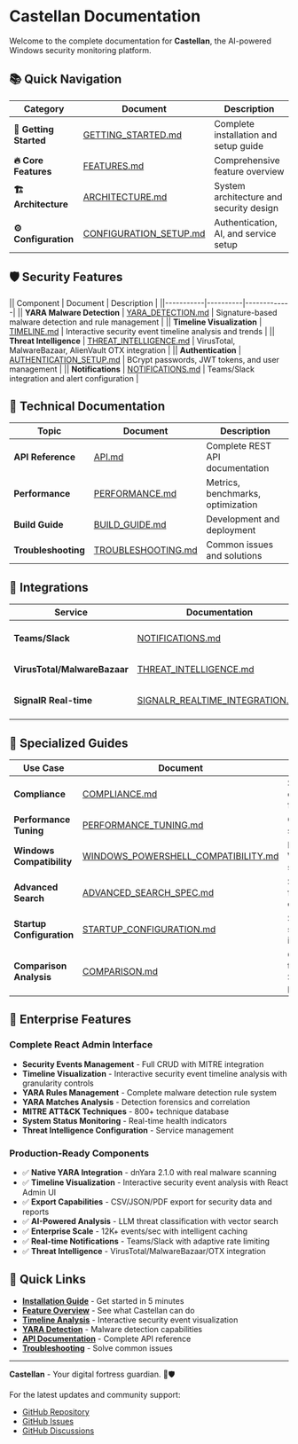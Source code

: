 # Castellan Documentation

Welcome to the complete documentation for **Castellan**, the AI-powered Windows security monitoring platform.

## 📚 Quick Navigation

| Category | Document | Description |
|----------|-----------|-------------|
| **🚀 Getting Started** | [GETTING_STARTED.md](GETTING_STARTED.md) | Complete installation and setup guide |
| **🔥 Core Features** | [FEATURES.md](FEATURES.md) | Comprehensive feature overview |
| **🏗️ Architecture** | [ARCHITECTURE.md](ARCHITECTURE.md) | System architecture and security design |
| **⚙️ Configuration** | [CONFIGURATION_SETUP.md](CONFIGURATION_SETUP.md) | Authentication, AI, and service setup |

## 🛡️ Security Features

|| Component | Document | Description |
||-----------|----------|-------------|
|| **YARA Malware Detection** | [YARA_DETECTION.md](YARA_DETECTION.md) | Signature-based malware detection and rule management |
|| **Timeline Visualization** | [TIMELINE.md](TIMELINE.md) | Interactive security event timeline analysis and trends |
|| **Threat Intelligence** | [THREAT_INTELLIGENCE.md](THREAT_INTELLIGENCE.md) | VirusTotal, MalwareBazaar, AlienVault OTX integration |
|| **Authentication** | [AUTHENTICATION_SETUP.md](AUTHENTICATION_SETUP.md) | BCrypt passwords, JWT tokens, and user management |
|| **Notifications** | [NOTIFICATIONS.md](NOTIFICATIONS.md) | Teams/Slack integration and alert configuration |

## 🔧 Technical Documentation

| Topic | Document | Description |
|-------|----------|-------------|
| **API Reference** | [API.md](API.md) | Complete REST API documentation |
| **Performance** | [PERFORMANCE.md](PERFORMANCE.md) | Metrics, benchmarks, optimization |
| **Build Guide** | [BUILD_GUIDE.md](BUILD_GUIDE.md) | Development and deployment |
| **Troubleshooting** | [TROUBLESHOOTING.md](TROUBLESHOOTING.md) | Common issues and solutions |

## 🔄 Integrations

| Service | Documentation | Description |
|---------|---------------|-------------|
| **Teams/Slack** | [NOTIFICATIONS.md](NOTIFICATIONS.md) | Real-time alert integration |
| **VirusTotal/MalwareBazaar** | [THREAT_INTELLIGENCE.md](THREAT_INTELLIGENCE.md) | Threat intel services |
| **SignalR Real-time** | [SIGNALR_REALTIME_INTEGRATION.md](SIGNALR_REALTIME_INTEGRATION.md) | Live dashboard updates |

## 🎯 Specialized Guides

| Use Case | Document | Description |
|----------|----------|-------------|
| **Compliance** | [COMPLIANCE.md](COMPLIANCE.md) | Security compliance features |
| **Performance Tuning** | [PERFORMANCE_TUNING.md](PERFORMANCE_TUNING.md) | Optimization strategies |
| **Windows Compatibility** | [WINDOWS_POWERSHELL_COMPATIBILITY.md](WINDOWS_POWERSHELL_COMPATIBILITY.md) | Native Windows support |
| **Advanced Search** | [ADVANCED_SEARCH_SPEC.md](ADVANCED_SEARCH_SPEC.md) | Search and filtering capabilities |
| **Startup Configuration** | [STARTUP_CONFIGURATION.md](STARTUP_CONFIGURATION.md) | Service startup and initialization |
| **Comparison Analysis** | [COMPARISON.md](COMPARISON.md) | Castellan vs traditional SIEM platforms |

## 🏢 Enterprise Features

### Complete React Admin Interface
- **Security Events Management** - Full CRUD with MITRE integration
- **Timeline Visualization** - Interactive security event timeline analysis with granularity controls
- **YARA Rules Management** - Complete malware detection rule system
- **YARA Matches Analysis** - Detection forensics and correlation
- **MITRE ATT&CK Techniques** - 800+ technique database
- **System Status Monitoring** - Real-time health indicators
- **Threat Intelligence Configuration** - Service management

### Production-Ready Components
- ✅ **Native YARA Integration** - dnYara 2.1.0 with real malware scanning
- ✅ **Timeline Visualization** - Interactive security event analysis with React Admin UI
- ✅ **Export Capabilities** - CSV/JSON/PDF export for security data and reports
- ✅ **AI-Powered Analysis** - LLM threat classification with vector search
- ✅ **Enterprise Scale** - 12K+ events/sec with intelligent caching
- ✅ **Real-time Notifications** - Teams/Slack with adaptive rate limiting
- ✅ **Threat Intelligence** - VirusTotal/MalwareBazaar/OTX integration

## 🚀 Quick Links

- **[Installation Guide](GETTING_STARTED.md)** - Get started in 5 minutes
- **[Feature Overview](FEATURES.md)** - See what Castellan can do
- **[Timeline Analysis](TIMELINE.md)** - Interactive security event visualization
- **[YARA Detection](YARA_DETECTION.md)** - Malware detection capabilities
- **[API Documentation](API.md)** - Complete API reference
- **[Troubleshooting](TROUBLESHOOTING.md)** - Solve common issues

---

**Castellan** - Your digital fortress guardian. 🏰🛡️

For the latest updates and community support:
- [GitHub Repository](https://github.com/MLidstrom/Castellan)
- [GitHub Issues](https://github.com/MLidstrom/Castellan/issues)
- [GitHub Discussions](https://github.com/MLidstrom/Castellan/discussions)
